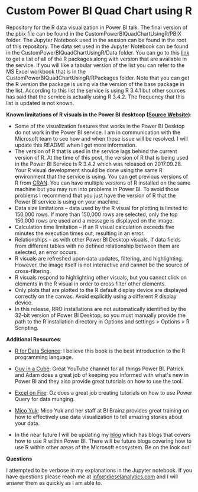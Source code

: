 # Custom Power BI Quad Chart using R
Repository for the R data visualization in Power BI talk. The final version of the pbix file can be found in the CustomPowerBIQuadChartUsingR/PBIX folder. The Jupyter Notebook used in the session can be found in the root of this repository. The data set used in the Jupyter Notebook can be found in the CustomPowerBIQuadChartUsingR/Data folder. You can go to this [link](https://docs.microsoft.com/en-us/power-bi/service-r-packages-support) to get a list of all of the R packages along with version that are available in the service. If you will like a tabular version of the list you can refer to the MS Excel workbook that is in the CustomPowerBIQuadChartUsingR/RPackages folder. Note that you can get the R version the package is using via the version of the base package in the list. According to this list the service is using R 3.4.1 but other sources has said that the service is actually using R 3.4.2. The frequency that this list is updated is not known.

**Known limitations of R visuals in the Power BI desktoop ([Source Website](https://docs.microsoft.com/en-us/power-bi/desktop-r-visuals))**:

- Some of the visualization features that works in the Power BI Desktop do not work in the Power BI service. I am in communication with the Microsoft team to see how and when those issue will be resolved. I will update this README when I get more information. 
- The version of R that is used in the service lags behind the current version of R. At the time of this post, the version of R that is being used in the Power BI Service is R 3.4.2 which was released on 2017.09.28. Your R visual development should be done using the same R environment that the service is using. You can get previous versions of R from [CRAN](https://cran.r-project.org/bin/windows/base/old/). You can have multiple versions of R installed on the same machine but you may run into problems in Power BI. To avoid those problems I recommend that you just have the version of R that the Power BI service is using on your machine.
- Data size limitations – data used by the R visual for plotting is limited to 150,000 rows. If more than 150,000 rows are selected, only the top 150,000 rows are used and a message is displayed on the image.
- Calculation time limitation – if an R visual calculation exceeds five minutes the execution times out, resulting in an error.
- Relationships – as with other Power BI Desktop visuals, if data fields from different tables with no defined relationship between them are selected, an error occurs.
- R visuals are refreshed upon data updates, filtering, and highlighting. However, the image itself is not interactive and cannot be the source of cross-filtering.
- R visuals respond to highlighting other visuals, but you cannot click on elements in the R visual in order to cross filter other elements.
- Only plots that are plotted to the R default display device are displayed correctly on the canvas. Avoid explicitly using a different R display device.
- In this release, RRO installations are not automatically identified by the 32-bit version of Power BI Desktop, so you must manually provide the path to the R installation directory in Options and settings > Options > R Scripting.

**Additional Resources**:

- [R for Data Science](http://r4ds.had.co.nz/): I believe this book is the best introduction to the R programming language.

- [Guy in a Cube](https://guyinacube.com/): Great YouTube channel for all things Power BI. Patrick and Adam does a great job of keeping you informed with what's new in Power BI and they also provide great tutorials on how to use the tool.

- [Excel on Fire](https://www.youtube.com/channel/UCZgOVykPoRbSZQfY9YysiRQ):  Oz does a great job creating tutorials on how to use Power Query for data munging.

- [Mico Yuk](http://bibrainz.com/aof/author/micoyuk/): Mico Yuk and her staff at BI Brainz provides great training on how to effectively use data visualization to tell amazing stories about your data.

- In the near future I will be updating my [blog](https://dieselanalytics.com/) which has blogs that covers how to use R within Power BI. There will be future blogs covering how to use R within other areas of the Microsoft ecosystem. Be on the look out!

**Questions**

I attempted to be verbose in my explanations in the Jupyter notebook. If you have questions please reach me at info@dieselanalytics.com and I will answer them as quickly as I am able to.
